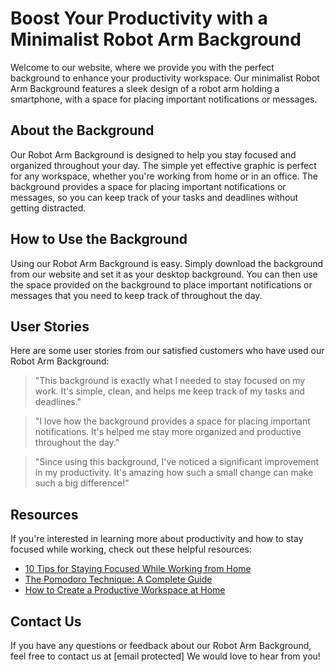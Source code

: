 <!--font:Montserrat-->

# Boost Your Productivity with a Minimalist Robot Arm Background

Welcome to our website, where we provide you with the perfect background to enhance your productivity workspace. Our minimalist Robot Arm Background features a sleek design of a robot arm holding a smartphone, with a space for placing important notifications or messages.

## About the Background

Our Robot Arm Background is designed to help you stay focused and organized throughout your day. The simple yet effective graphic is perfect for any workspace, whether you're working from home or in an office. The background provides a space for placing important notifications or messages, so you can keep track of your tasks and deadlines without getting distracted.

## How to Use the Background

Using our Robot Arm Background is easy. Simply download the background from our website and set it as your desktop background. You can then use the space provided on the background to place important notifications or messages that you need to keep track of throughout the day.

## User Stories

Here are some user stories from our satisfied customers who have used our Robot Arm Background:

> "This background is exactly what I needed to stay focused on my work. It's simple, clean, and helps me keep track of my tasks and deadlines."

> "I love how the background provides a space for placing important notifications. It's helped me stay more organized and productive throughout the day."

> "Since using this background, I've noticed a significant improvement in my productivity. It's amazing how such a small change can make such a big difference!"

## Resources

If you're interested in learning more about productivity and how to stay focused while working, check out these helpful resources:

- [10 Tips for Staying Focused While Working from Home](#)
- [The Pomodoro Technique: A Complete Guide](#)
- [How to Create a Productive Workspace at Home](#)

## Contact Us

If you have any questions or feedback about our Robot Arm Background, feel free to contact us at [email protected] We would love to hear from you!

<!--

Write me content for website with wallpaper which alt text is:

"A wallpaper featuring a simple graphic of a robot arm holding a smartphone, with a space for placing important notifications or messages."

The name/title of the page should not be 1:1 copy of the alt text but rather a real content of the website which is using this wallpaper.

- Use markdown format 
- Start with heading
- Heading should be short and concise
- The content should look like a real website 
- The website should not be about the wallpaper, wallpaper is just a related background
- Heading should be contain work "wallpaper" or "background"
- Include real sections like references, contact, user stories, etc. use things relevant to the page purpose.
- Feel free to use structure like headings, bullets, numbering, blockquotes, paragraphs, horizontal lines, etc.
- You can use formatting like bold or _italic_
- You can include UTF-8 emojis
- Links should be only #hash anchors (and you can refer to the document itself)
- Do not include images


---


# Robot Arm Wallpaper for Your Productivity Workspace

Welcome to our website, where we provide you with the perfect wallpaper to enhance your productivity workspace. Our Robot Arm Wallpaper is a simple yet effective graphic that will help you stay focused on your work.

## About the Wallpaper

Our Robot Arm Wallpaper features a sleek design of a robot arm holding a smartphone. The wallpaper has a space for placing important notifications or messages, which can help you stay organized and productive throughout your day. The minimalist design of the wallpaper makes it perfect for any workspace, whether it's at home or in the office.

## How to Use the Wallpaper

Using our Robot Arm Wallpaper is easy. Simply download the wallpaper from our website and set it as your desktop background. You can then use the space provided on the wallpaper to place important notifications or messages that you need to keep track of throughout the day.

## User Stories

Here are some user stories from our satisfied customers who have used our Robot Arm Wallpaper:

> "I love this wallpaper! It's so simple and clean, and it helps me stay focused on my work."

> "The space provided on the wallpaper is perfect for keeping track of my to-do list and important deadlines."

> "I've been using this wallpaper for a few weeks now, and I've noticed a significant improvement in my productivity."

## References

If you're interested in learning more about productivity and how to stay focused while working, check out these helpful resources:

- [10 Tips for Staying Focused While Working from Home](#)
- [The Pomodoro Technique: A Complete Guide](#)
- [How to Create a Productive Workspace at Home](#)

## Contact Us

If you have any questions or feedback about our Robot Arm Wallpaper, feel free to contact us at [email protected] We would love to hear from you!


---


Heading should not include word "wallpaper". The website should not be about the wallpaper itself, wallpaper is just a related background, rewrite whole content.


---


# Boost Your Productivity with Our Robot Arm Background

Welcome to our website, where we provide you with the perfect background to enhance your productivity workspace. Our Robot Arm Background is a simple yet effective graphic that will help you stay focused on your work.

## About the Background

Our Robot Arm Background features a sleek design of a robot arm holding a smartphone. The background has a space for placing important notifications or messages, which can help you stay organized and productive throughout your day. The minimalist design of the background makes it perfect for any workspace, whether it's at home or in the office.

## How to Use the Background

Using our Robot Arm Background is easy. Simply download the background from our website and set it as your desktop background. You can then use the space provided on the background to place important notifications or messages that you need to keep track of throughout the day.

## User Stories

Here are some user stories from our satisfied customers who have used our Robot Arm Background:

> "I love this background! It's so simple and clean, and it helps me stay focused on my work."

> "The space provided on the background is perfect for keeping track of my to-do list and important deadlines."

> "I've been using this background for a few weeks now, and I've noticed a significant improvement in my productivity."

## Resources

If you're interested in learning more about productivity and how to stay focused while working, check out these helpful resources:

- [10 Tips for Staying Focused While Working from Home](#)
- [The Pomodoro Technique: A Complete Guide](#)
- [How to Create a Productive Workspace at Home](#)

## Contact Us

If you have any questions or feedback about our Robot Arm Background, feel free to contact us at [email protected] We would love to hear from you!


---


Heading is too long, rewrite whole content.


---


# Enhance Your Workspace with Our Robot Arm Background

Our Robot Arm Background is the perfect addition to any workspace. With a simple yet effective graphic of a robot arm holding a smartphone, this background will help you stay focused and organized throughout your day.

## About the Background

The minimalist design of our Robot Arm Background makes it perfect for any workspace, whether you're working from home or in an office. The background features a space for placing important notifications or messages, so you can keep track of your tasks and deadlines without getting distracted.

## How to Use the Background

Using our Robot Arm Background is easy. Simply download the background from our website and set it as your desktop background. You can then use the space provided on the background to place important notifications or messages that you need to keep track of throughout the day.

## User Stories

Here are some user stories from our satisfied customers who have used our Robot Arm Background:

> "I love how clean and simple this background is. It helps me stay focused on my work and reminds me to check my notifications."

> "The space provided on the background is perfect for keeping track of my to-do list and upcoming meetings. I don't know how I ever worked without it!"

> "Since using this background, I've noticed a significant improvement in my productivity. I'm able to stay more organized and focused throughout the day."

## Resources

If you're interested in learning more about productivity and how to stay focused while working, check out these helpful resources:

- [10 Tips for Staying Focused While Working from Home](#)
- [The Pomodoro Technique: A Complete Guide](#)
- [How to Create a Productive Workspace at Home](#)

## Contact Us

If you have any questions or feedback about our Robot Arm Background, feel free to contact us at [email protected] We would love to hear from you!


---


Heading is too long, rewrite whole content.


---


# Boost Your Productivity with a Minimalist Robot Arm Background

Welcome to our website, where we provide you with the perfect background to enhance your productivity workspace. Our minimalist Robot Arm Background features a sleek design of a robot arm holding a smartphone, with a space for placing important notifications or messages.

## About the Background

Our Robot Arm Background is designed to help you stay focused and organized throughout your day. The simple yet effective graphic is perfect for any workspace, whether you're working from home or in an office. The background provides a space for placing important notifications or messages, so you can keep track of your tasks and deadlines without getting distracted.

## How to Use the Background

Using our Robot Arm Background is easy. Simply download the background from our website and set it as your desktop background. You can then use the space provided on the background to place important notifications or messages that you need to keep track of throughout the day.

## User Stories

Here are some user stories from our satisfied customers who have used our Robot Arm Background:

> "This background is exactly what I needed to stay focused on my work. It's simple, clean, and helps me keep track of my tasks and deadlines."

> "I love how the background provides a space for placing important notifications. It's helped me stay more organized and productive throughout the day."

> "Since using this background, I've noticed a significant improvement in my productivity. It's amazing how such a small change can make such a big difference!"

## Resources

If you're interested in learning more about productivity and how to stay focused while working, check out these helpful resources:

- [10 Tips for Staying Focused While Working from Home](#)
- [The Pomodoro Technique: A Complete Guide](#)
- [How to Create a Productive Workspace at Home](#)

## Contact Us

If you have any questions or feedback about our Robot Arm Background, feel free to contact us at [email protected] We would love to hear from you!


---


Write me a Google font which is best fitting for the website.

Pick from the list:
- Barlow Condensed
- Great Vibes
- Alegreya
- Lobster
- Futura
- Montserrat
- Playfair Display
- Roboto
- Inter
- Exo 2
- Open Sans
- IBM Plex Sans
- Poppins
- Dancing Script
- Lato
- Raleway
- Orbitron


Write just the font name nothing else.


---


Montserrat

-->

